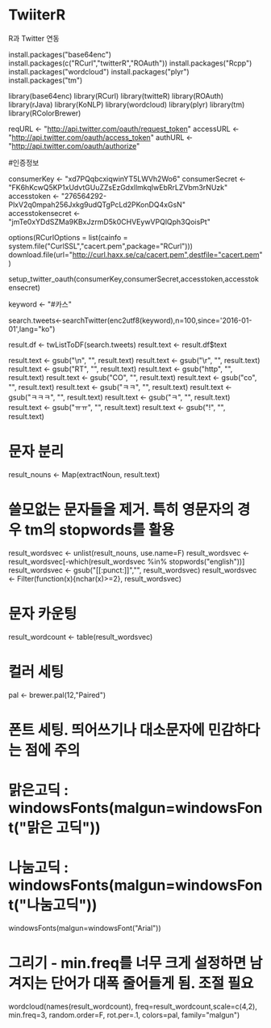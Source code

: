 # TwiiterR
R과 Twitter 연동


install.packages("base64enc")
install.packages(c("RCurl","twitterR","ROAuth"))
install.packages("Rcpp")
install.packages("wordcloud")
install.packages("plyr")
install.packages("tm")

library(base64enc)
library(RCurl)
library(twitteR)
library(ROAuth)
library(rJava)
library(KoNLP)
library(wordcloud)
library(plyr)
library(tm)
library(RColorBrewer)

reqURL <- "http://api.twitter.com/oauth/request_token"
accessURL <- "http://api.twitter.com/oauth/access_token"
authURL <- "http://api.twitter.com/oauth/authorize"

#인증정보

consumerKey <- "xd7PQqbcxiqwinYT5LWVh2Wo6"
consumerSecret <- "FK6hKcwQ5KP1xUdvtGUuZZsEzGdxllmkqIwEbRrLZVbm3rNUzk"
accesstoken <- "276564292-PlxV2q0mpah256Jxkg9udQTgPcLd2PKonDQ4xGsN" 	
accesstokensecret <- "jmTe0xYDdSZMa9KBxJzrmD5k0CHVEywVPQlQph3QoisPt"

options(RCurlOptions = list(cainfo = system.file("CurlSSL","cacert.pem",package="RCurl")))
download.file(url="http://curl.haxx.se/ca/cacert.pem",destfile="cacert.pem")

setup_twitter_oauth(consumerKey,consumerSecret,accesstoken,accesstokensecret)

keyword <- "#카스"

search.tweets<-searchTwitter(enc2utf8(keyword),n=100,since='2016-01-01',lang="ko")


result.df <- twListToDF(search.tweets)
result.text <- result.df$text

result.text <- gsub("\n", "", result.text)
result.text <- gsub("\r", "", result.text)
result.text <- gsub("RT", "", result.text)
result.text <- gsub("http", "", result.text)
result.text <- gsub("CO", "", result.text)
result.text <- gsub("co", "", result.text)
result.text <- gsub("ㅋㅋ", "", result.text)
result.text <- gsub("ㅋㅋㅋ", "", result.text)
result.text <- gsub("ㅋ", "", result.text)
result.text <- gsub("ㅠㅠ", "", result.text)
result.text <- gsub("!", "", result.text)



# 문자 분리
result_nouns <- Map(extractNoun, result.text)

 

# 쓸모없는 문자들을 제거. 특히 영문자의 경우 tm의  stopwords를 활용
result_wordsvec <- unlist(result_nouns, use.name=F)
result_wordsvec <- result_wordsvec[-which(result_wordsvec %in% stopwords("english"))]
result_wordsvec <- gsub("[[:punct:]]","", result_wordsvec)
result_wordsvec <- Filter(function(x){nchar(x)>=2}, result_wordsvec)

 

# 문자 카운팅
result_wordcount <- table(result_wordsvec)

# 컬러 세팅
pal <- brewer.pal(12,"Paired")

 

# 폰트 세팅. 띄어쓰기나 대소문자에 민감하다는 점에 주의
# 맑은고딕 : windowsFonts(malgun=windowsFont("맑은 고딕"))
# 나눔고딕 : windowsFonts(malgun=windowsFont("나눔고딕"))
windowsFonts(malgun=windowsFont("Arial"))

 

# 그리기 - min.freq를 너무 크게 설정하면 남겨지는 단어가 대폭 줄어들게 됨. 조절 필요 
wordcloud(names(result_wordcount), freq=result_wordcount,scale=c(4,2), min.freq=3, random.order=F, rot.per=.1,
colors=pal, family="malgun")
